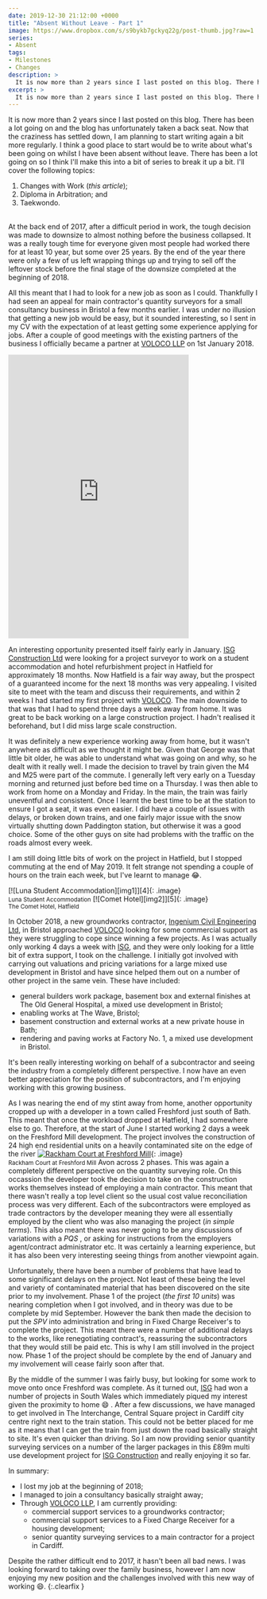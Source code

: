 ```yaml
---
date: 2019-12-30 21:12:00 +0000
title: "Absent Without Leave - Part 1"
image: https://www.dropbox.com/s/s9bykb7gckyq22g/post-thumb.jpg?raw=1
series:
- Absent
tags:
- Milestones
- Changes
description: >
  It is now more than 2 years since I last posted on this blog. There has been a lot going on and the blog has unfortunately taken a back seat. Now that the craziness has settled down, I am planning to start writing again a bit more regularly. I think a good place to start would be to write about what's been going on whilst I have been absent without leave. There has been a lot going on so I think I'll make this into a bit of series to break it up a bit. 
excerpt: >
  It is now more than 2 years since I last posted on this blog. There has been a lot going on and the blog has unfortunately taken a back seat. Now that the craziness has settled down, I am planning to start writing again a bit more regularly. I think a good place to start would be to write about what's been going on whilst I have been absent without leave. There has been a lot going on so I think I'll make this into a bit of series to break it up a bit.
---
```


It is now more than 2 years since I last posted on this blog. There has been a lot going on and the blog has 
unfortunately taken a back seat. Now that the craziness has settled down, I am planning to start writing again a bit 
more regularly. I think a good place to start would be to write about what's been going on whilst I have been absent 
without leave. There has been a lot going on so I think I'll make this into a bit of series to break it up a bit. I'll 
cover the following topics:

1.  Changes with Work (_this article_);
2.  Diploma in Arbitration; and
3.  Taekwondo.

<br>
At the back end of 2017, after a difficult period in work, the tough decision was made to downsize to almost nothing 
before the business collapsed. It was a really tough time for everyone given most people had worked there for at least 
10 year, but some over 25 years. By the end of the year there were only a few of us left wrapping things up and trying 
to sell off the leftover stock before the final stage of the downsize completed at the beginning of 2018.

All this meant that I had to look for a new job as soon as I could. Thankfully I had seen an appeal for main 
contractor's quantity surveyors for a small consultancy business in Bristol a few months earlier. I was under no 
illusion that getting a new job would be easy, but it sounded interesting, so I sent in my CV with the expectation of 
at least getting some experience applying for jobs. After a couple of good meetings with the existing partners of the 
business I officially became a partner at [VOLOCO LLP][1] on 1st January 2018.

<iframe src="https://www.facebook.com/plugins/post.php?href=https%3A%2F%2Fwww.facebook.com%2Frichardpperry%2Fposts%2F10100590451924277&width=363" width="363" height="570" style="border:none;overflow:hidden" class="alignright" scrolling="no" frameborder="0" allowTransparency="true" allow="encrypted-media"></iframe>

An interesting opportunity presented itself fairly early in January. [ISG Construction Ltd][2] were looking for a 
project surveyor to work on a student accommodation and hotel refurbishment project in Hatfield for approximately 18 
months. Now Hatfield is a fair way away, but the prospect of a guaranteed income for the next 18 months was very 
appealing. I visited site to meet with the team and discuss their requirements, and within 2 weeks I had started my 
first project with [VOLOCO][1]. The main downside to that was that I had to spend three days a week away from home. It 
was great to be back working on a large construction project. I hadn't realised it beforehand, but I did miss large 
scale construction.

It was definitely a new experience working away from home, but it wasn't anywhere as difficult as we thought it might 
be. Given that George was that little bit older, he was able to understand what was going on and why, so he dealt with 
it really well. I made the decision to travel by train given the M4 and M25 were part of the commute. I generally left 
very early on a Tuesday morning and returned just before bed time on a Thursday. I was then able to work from home on 
a Monday and Friday. In the main, the train was fairly uneventful and consistent. Once I learnt the best time to be at 
the station to ensure I got a seat, it was even easier. I did have a couple of issues with delays, or broken down 
trains, and one fairly major issue with the snow virtually shutting down Paddington station, but otherwise it was a 
good choice. Some of the other guys on site had problems with the traffic on the roads almost every week. 

I am still doing little bits of work on the project in Hatfield, but I stopped commuting at the end of May 2019. It 
felt strange not spending a couple of hours on the train each week, but I've learnt to manage :joy:. 

<div class='flickr gallery aligncentre'>
<span markdown='1'>
[![Luna Student Accommodation][img1]][4]{: .image}
<br /><small class='aligncentre'>Luna Student Accommodation</small>
</span>
<span markdown='1'>
[![Comet Hotel][img2]][5]{: .image}
<br /><small class='aligncentre'>The Comet Hotel, Hatfield</small>
</span>
</div>

In October 2018, a new groundworks contractor, [Ingenium Civil Engineering Ltd][3], in Bristol approached [VOLOCO][1] 
looking for some commercial support as they were struggling to cope since winning a few projects. As I was actually 
only working 4 days a week with [ISG][2], and they were only looking for a little bit of extra support, I took on the 
challenge. I initially got involved with carrying out valuations and pricing variations for a large mixed use 
development in Bristol and have since helped them out on a number of other project in the same vein. These have 
included:

* general builders work package, basement box and external finishes at The Old General Hospital, a mixed use 
development in Bristol;
* enabling works at The Wave, Bristol;
* basement construction and external works at a new private house in Bath;
* rendering and paving works at Factory No. 1, a mixed use development in Bristol.

It's been really  interesting working on behalf of a subcontractor and seeing the industry from a completely different 
perspective. I now have an even better appreciation for the position of subcontractors, and I'm enjoying working with 
this growing business.

As I was nearing the end of my stint away from home, another opportunity cropped up with a developer in a town called 
Freshford just south of Bath. This meant that once the workload dropped at Hatfield, I had somewhere else to go. 
Therefore, at the start of June I started working 2 days a week on the Freshford Mill development. The project 
involves the construction of 24 high end residential units on a heavily contaminated site on the edge of the river 
<span class='flickr gallery alignleft'>
<span markdown='1'>
[![Rackham Court at Freshford Mill][img3]][6]{: .image}
<br /><small class='aligncentre'>Rackham Court at Freshford Mill</small>
</span>
</span>
Avon across 2 phases. This was again a completely different perspective on the quantity surveying role. On this 
occassion the developer took the decision to take on the construction works themselves instead of employing a main 
contractor. This meant that there wasn't really a top level client so the usual cost value reconciliation process was 
very different. Each of the subcontractors were employed as trade contractors by the developer meaning they were all 
essentially employed by the client who was also managing the project (_in simple terms_). This also meant there was 
never going to be any discussions of variations with a <dfn title="Professional Quantity Surveyor - client side">PQS
</dfn>, or asking for instructions from the employers agent/contract administrator etc. It was certainly a learning 
experience, but it has also been very interesting seeing things from another viewpoint again.

Unfortunately, there have been a number of problems that have lead to some significant delays on the project. Not 
least of these being the level and variety of contaminated material that has been discovered on the site prior to my 
involvement. Phase 1 of the project (_the first 10 units_) was nearing completion when I got involved, and in theory 
was due to be complete by mid September. However the bank then made the decision to put the <dfn title="Special 
Purpose Vehicle">SPV</dfn> into administration and bring in Fixed Charge Receiver's to complete the project. This 
meant there were a number of additional delays to the works, like renegotiating contract's, reassuring the 
subcontractors that they would still be paid etc. This is why I am still involved in the project now. Phase 1 of the 
project should be complete by the end of January and my involvement will cease fairly soon after that.

By the middle of the summer I was fairly busy, but looking for some work to move onto once Freshford was complete. As 
it turned out, [ISG][2] had won a number of projects in South Wales which immediately piqued my interest given the 
proximity to home :smile: . After a few discussions, we have managed to get involved in The Interchange, Central 
Square project in Cardiff city centre right next to the train station. This could not be better placed for me as it 
means that I can get the train from just down the road basically straight to site. It's even quicker than driving. So 
I am now providing senior quantity surveying services on a number of the larger packages in this £89m multi use 
development project for [ISG Construction][2] and really enjoying it so far.

In summary:

* I lost my job at the beginning of 2018;
* I managed to join a consultancy basically straight away;
* Through [VOLOCO LLP][1], I am currently providing:
  - commercial support services to a groundworks contractor;
  - commercial support services to a Fixed Charge Receiver for a housing development;
  - senior quantity surveying services to a main contractor for a project in Cardiff.

Despite the rather difficult end to 2017, it hasn't been all bad news. I was looking forward to taking over the family 
business, however I am now enjoying my new position and the challenges involved with this new way of working :smile:.
{:.clearfix }


[1]: http://www.voloco.co.uk "VOLOCO: Home (Construction Consultants)"
[2]: https://www.isgplc.com "ISG: Fit out, technology, construction, development"
[3]: https://ingeniumce.co.uk/ "Ingenium Civil Engineering | Ingenium Civil Engineering Ltd"
[4]: https://www.dropbox.com/s/79womfxspyg5qdx/20190902_112231.jpg?raw=1 "Luna Student Accommodation"
[5]: https://www.dropbox.com/s/2jx477wg4scj05m/20190901_173937.jpg?raw=1 "Comet Hotel"
[6]: https://www.dropbox.com/s/ur1vwis6qce70cr/20191024_154904.jpg?raw=1 "Rackham Court at Freshford Mill"


[img1]: https://www.dropbox.com/s/tvl7rofwpugi9wn/20190902_112231.jpg?raw=1
[img2]: https://www.dropbox.com/s/qrzoct128cu8qxh/20190901_173937.jpg?raw=1
[img3]: https://www.dropbox.com/s/ocervjgruaywgbx/20191024_154904.jpg?raw=1
